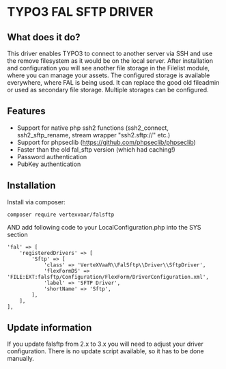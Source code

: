 # TYPO3 FAL SFTP DRIVER

## What does it do?

This driver enables TYPO3 to connect to another server via SSH and use the remove filesystem as it would be on the local server.
After installation and configuration you will see another file storage in the Filelist module, where you can manage your assets.
The configured storage is available everywhere, where FAL is being used.
It can replace the good old fileadmin or used as secondary file storage.
Multiple storages can be configured.

## Features
* Support for native php ssh2 functions (ssh2_connect, ssh2_sftp_rename, stream wrapper "ssh2.sftp://" etc.)
* Support for phpseclib (https://github.com/phpseclib/phpseclib)
* Faster than the old fal_sftp version (which had caching!)
* Password authentication
* PubKey authentication

## Installation

Install via composer:

```
composer require vertexvaar/falsftp
```

AND add following code to your LocalConfiguration.php into the SYS section

```
'fal' => [
    'registeredDrivers' => [
        'Sftp' => [
            'class' => 'VerteXVaaR\\FalSftp\\Driver\\SftpDriver',
            'flexFormDS' => 'FILE:EXT:falsftp/Configuration/FlexForm/DriverConfiguration.xml',
            'label' => 'SFTP Driver',
            'shortName' => 'Sftp',
        ],
    ],
],
```

## Update information

If you update falsftp from 2.x to 3.x you will need to adjust your driver configuration.
There is no update script available, so it has to be done manually.

